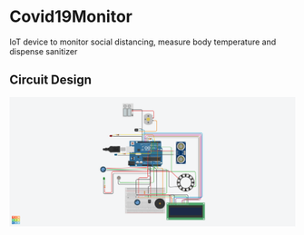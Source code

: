 # Covid19Monitor
IoT device to monitor social distancing, measure body temperature and dispense sanitizer

## Circuit Design

![circuit design](https://github.com/Abhishek4848/Covid19Monitor/blob/main/circuit_design.png)
